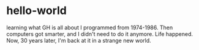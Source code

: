 # hello-world
learning what GH is all about
I programmed from 1974-1986. Then computers got smarter, and I didn't need to do it anymore. Life happened. Now, 30 years later, I'm back at it in a strange new world.
